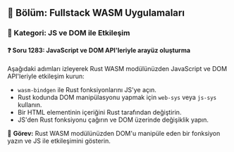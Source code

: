 ## 📘 Bölüm: Fullstack WASM Uygulamaları
### 🔹 Kategori: JS ve DOM ile Etkileşim
#### ❓ Soru 1283: JavaScript ve DOM API'leriyle arayüz oluşturma

Aşağıdaki adımları izleyerek Rust WASM modülünüzden JavaScript ve DOM API'leriyle etkileşim kurun:

- `wasm-bindgen` ile Rust fonksiyonlarını JS'ye açın.
- Rust kodunda DOM manipülasyonu yapmak için `web-sys` veya `js-sys` kullanın.
- Bir HTML elementinin içeriğini Rust tarafından değiştirin.
- JS'den Rust fonksiyonu çağırın ve DOM üzerinde değişiklik yapın.

🔧 **Görev:** Rust WASM modülünüzden DOM'u manipüle eden bir fonksiyon yazın ve JS ile etkileşimini gösterin.
